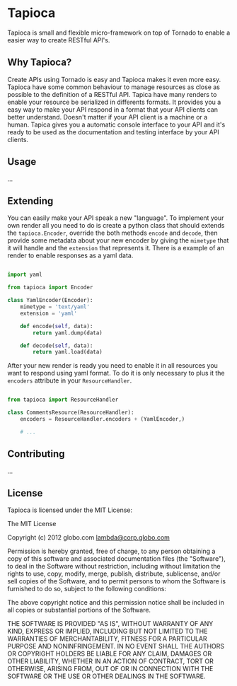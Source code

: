 Tapioca
=======

Tapioca is small and flexible micro-framework on top of Tornado to enable a
easier way to create RESTful API's.

Why Tapioca?
-----------

Create APIs using Tornado is easy and Tapioca makes it even more easy.
Tapioca have some common behaviour to manage resources as close as possible
to the definition of a RESTful API. Tapica have many renders to enable your
resource be serialized in differents formats. It provides you a
easy way to make your API respond in a format that your API clients can better 
understand. Doesn't matter if your API client is a machine or a human. Tapica
gives you a automatic console interface to your API and it's ready to be used
as the documentation and testing interface by your API clients.


Usage
-----

...

Extending
---------

You can easily make your API speak a new "language". To implement your own render
all you need to do is create a python class that should extends the
`tapioca.Encoder`, override the both methods `encode` and `decode`, then provide
some metadata about your new encoder by giving the `mimetype` that it will
handle and the `extension` that represents it. There is a example of an render
to enable responses as a yaml data.

```python

import yaml

from tapioca import Encoder

class YamlEncoder(Encoder):
    mimetype = 'text/yaml'
    extension = 'yaml'

    def encode(self, data):
        return yaml.dump(data)

    def decode(self, data):
        return yaml.load(data)

```

After your new render is ready you need to enable it in all resources you want
to respond using yaml format. To do it is only necessary to plus it the
`encoders` attribute in your `ResourceHandler`.


```python

from tapioca import ResourceHandler

class CommentsResource(ResourceHandler):
    encoders = ResourceHandler.encoders + (YamlEncoder,)

    # ...

```


Contributing
------------

...


License
-------

Tapioca is licensed under the MIT License:

The MIT License

Copyright (c) 2012 globo.com lambda@corp.globo.com

Permission is hereby granted, free of charge, to any person obtaining a copy of
this software and associated documentation files (the "Software"), to deal in
the Software without restriction, including without limitation the rights to
use, copy, modify, merge, publish, distribute, sublicense, and/or sell copies
of the Software, and to permit persons to whom the Software is furnished to do
so, subject to the following conditions:

The above copyright notice and this permission notice shall be included in all
copies or substantial portions of the Software.

THE SOFTWARE IS PROVIDED "AS IS", WITHOUT WARRANTY OF ANY KIND, EXPRESS OR
IMPLIED, INCLUDING BUT NOT LIMITED TO THE WARRANTIES OF MERCHANTABILITY,
FITNESS FOR A PARTICULAR PURPOSE AND NONINFRINGEMENT. IN NO EVENT SHALL THE
AUTHORS OR COPYRIGHT HOLDERS BE LIABLE FOR ANY CLAIM, DAMAGES OR OTHER
LIABILITY, WHETHER IN AN ACTION OF CONTRACT, TORT OR OTHERWISE, ARISING FROM,
OUT OF OR IN CONNECTION WITH THE SOFTWARE OR THE USE OR OTHER DEALINGS IN THE
SOFTWARE.
